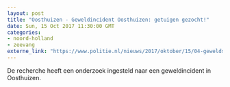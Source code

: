 ```yaml
---
layout: post
title: "Oosthuizen - Geweldincident Oosthuizen: getuigen gezocht!"
date: Sun, 15 Oct 2017 11:30:00 GMT
categories: 
- noord-holland 
- zeevang 
externe_link: "https://www.politie.nl/nieuws/2017/oktober/15/04-geweldsincident-oosthuizen.html"
---
```


De recherche heeft een onderzoek ingesteld naar een geweldincident in Oosthuizen.
